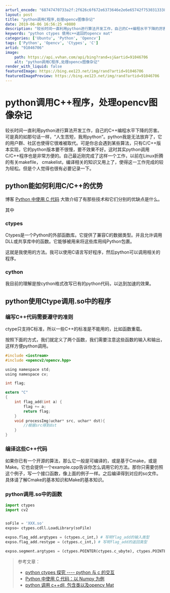 ```yaml
---
arturl_encode: "68747470733a2f:2f626c6f672e6373646e2e6e65742f75303133383332373037:2f61727469636c652f64657461696c732f3931303436373036"
layout: post
title: "python调用C程序,处理opencv图像杂记"
date: 2019-06-06 16:56:25 +0800
description: "较长时间一直利用python进行算法开发工作，自己的C++编程水平下降的厉害。可是真的如那句话一样，"
keywords: "python ctypes 使用c++返回的opencv mat"
categories: ['Ubuntu', 'Python', 'Opencv']
tags: ['Python', 'Opencv', 'Ctypes', 'C']
artid: "91046706"
image:
    path: https://api.vvhan.com/api/bing?rand=sj&artid=91046706
    alt: "python调用C程序,处理opencv图像杂记"
render_with_liquid: false
featuredImage: https://bing.ee123.net/img/rand?artid=91046706
featuredImagePreview: https://bing.ee123.net/img/rand?artid=91046706
---
```


# python调用C++程序，处理opencv图像杂记

较长时间一直利用python进行算法开发工作，自己的C++编程水平下降的厉害。可是真的如那句话一样，“人生苦短，我用python”。python我是无法放弃了，它的用户群、社区也使得它很难被取代。可是你总会遇到某些算法，只有C/C++版本实现，它的python版本要不很慢，要不效果不好。这时其实python调用C/C++程序也是非常方便的。自己最近刚完成了这样一个工作，以前在Linux折腾的有关makefile， cmakelist，编译相关的知识又用上了，使得这一工作完成的较为轻松。但是个人觉得也很有必要记录一下。

## python能如何利用C/C++的优势

博客
[Python 中使用 C 代码](https://segmentfault.com/a/1190000000479951)
大致介绍了有那些技术和它们分别的优缺点是什么。
  
其中

### ctypes

Ctypes是一个Python的外部函数库。它提供了兼容C的数据类型。并且允许调用DLL或共享库中的函数。它能够被用来将这些库用纯Python包裹。
  
这就是我使用的方法。我可以使用C语言写好程序，然后python可以调用相关的程序。

### cython

我目前的理解是按cython格式改写已有的python代码，以达到加速的效果。

## python使用Ctype调用.so中的程序

### 编写C++代码需要遵守的准则

ctype只支持C标准，所以一些C++的标准是不能用的，比如函数重载。
  
按照下面的方式，我们就定义了两个函数，我们需要注意这些函数的输入和输出，这样方便python调用。

```c
#include <iostream>
#include <opencv2/opencv.hpp>

using namespace std;
using namespace cv;

int flag;

extern "C"
{
	int flag_add(int a) {
		flag += a;
		return flag;
	}
	void processImg(uchar* src, uchar* dst){
	    //根据src得到dst
 	}
}

```

### 编译这些C++代码

如果你已有一个开源的算法，那么它一般是可编译的，或是基于Cmake，或是Make。它也会提供一个example.cpp告诉你怎么调用它的方法。那你只需要仿照这个例子，写一个接口函数，像上面的例子一样。之后编译得到对应的so文件。具体请了解Cmake的基本知识和Make的基本知识。

### python调用.so中的函数

```python
import ctypes
import cv2


soFile = 'XXX.so'
expso= ctypes.cdll.LoadLibrary(soFile)

expso.flag_add.argtypes = (ctypes.c_int,) # 写明flag_add的输入类型
expso.flag_add.restype = (ctypes.c_int,) # 写明flag_add的返回类型

expso.segment.argtypes = (ctypes.POINTER(ctypes.c_ubyte), ctypes.POINTER(ctypes.c_ubyte)) # opencv中图片传递到ctype，供C++使用。其实是同一片内存空间，python、ctype和C都有各自的方法来对应它。

```

> 参考文章：
>
> * [python ctypes 探究 ---- python 与 c 的交互](https://www.cnblogs.com/night-ride-depart/p/4907613.html)
> * [Python 中使用 C 代码：以 Numpy 为例](https://segmentfault.com/a/1190000000479951)
> * [python 调用 c++dll, 包含类以及opencv Mat](https://www.jianshu.com/p/0306a9898d68)